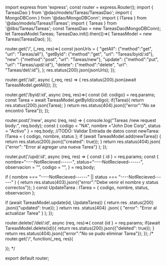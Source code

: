 import express from 'express';
const router = express.Router();
import { TareasDao } from '@dao/models/Tareas/TareasDao';
import { MongoDBConn } from '@dao/MongoDBConn';
import { ITarea } from '@dao/models/Tareas/ITareas';
import { Tareas } from '@libs/Tareas/Tareas';
const TareasDao = new TareasDao(MongoDBConn);
let TareasModel:Tareas;
TareasDao.init().then(()=>{
  TareasModel = new Tareas(TareasDao);
});


router.get('/', (_req, res)=>{
  const jsonUrls = {
    "getAll": {"method":"get", "url": "Tareas/all"},
    "getById": {"method":"get", "url": "Tareas/byid/:id"},
    "new": {"method":"post", "url": "Tareas/new"},
    "update": {"method":"put", "url": "Tareas/upd/:id"},
    "delete": {"method":"delete", "url": "Tareas/del/:id"},
  };
  res.status(200).json(jsonUrls);
});

router.get('/all', async (_req, res) => {
  res.status(200).json(await TareasModel.getAll());
});

router.get('/byid/:id', async (req, res)=>{
  const {id: codigo} = req.params;
  const Tarea = await TareasModel.getById(codigo);
  if(Tarea){
    return res.status(200).json(Tarea);
  }
  return res.status(404).json({"error":"No se encontró Tarea"});
});

router.post('/new', async (req, res) => {
  console.log("Tareas /new request body:", req.body);
  const {
    codigo = "NA",
    nombre ="John Doe Corp",
    status = "Activo"
  } = req.body;
  //TODO: Validar Entrada de datos
  const newTarea: ITarea = {
    codigo,
    nombre,
    status
  };
  if (await TareasModel.add(newTarea)) {
    return res.status(200).json({"created": true});
  }
  return res.status(404).json(
    {"error": "Error al agregar una nueva Tarea"}
  );
});

router.put('/upd/:id', async (req, res) => {
  const { id } = req.params;
  const {
    nombre="----NotRecieved------",
    status="----NotRecieved------",
    observacion = "",
    codigo = "",
  } = req.body;

  if (
    nombre === "----NotRecieved------"
    || status === "----NotRecieved------"
  ) {
    return res.status(403).json({"error":"Debe venir el nombre y status correctos"});
  }
  const UpdateTarea : ITarea = {
    codigo,
    nombre,
    status,
    observacion
  };

  if (await TareasModel.update(id, UpdateTarea)) {
    return res
      .status(200)
      .json({"updated": true});
  }
  return res
    .status(404)
    .json(
      {
        "error": "Error al actualizar Tarea"
      }
    );
});

router.delete('/del/:id', async (req, res)=>{
  const {id } = req.params;
  if(await TareasModel.delete(id)){
    return res.status(200).json({"deleted": true});
  }
  return res.status(404).json({"error":"No se pudo eliminar Tarea"});
});
/*
router.get('/', function(_req, res){

});
 */

export default router;